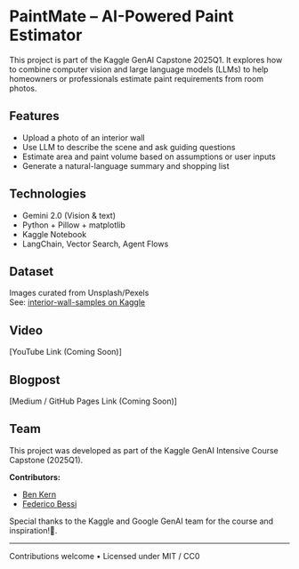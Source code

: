 # PaintMate – AI-Powered Paint Estimator

This project is part of the Kaggle GenAI Capstone 2025Q1. It explores how to combine computer vision and large language models (LLMs) to help homeowners or professionals estimate paint requirements from room photos.

## Features

- Upload a photo of an interior wall
- Use LLM to describe the scene and ask guiding questions
- Estimate area and paint volume based on assumptions or user inputs
- Generate a natural-language summary and shopping list

## Technologies

- Gemini 2.0 (Vision & text)
- Python + Pillow + matplotlib
- Kaggle Notebook
- LangChain, Vector Search, Agent Flows

## Dataset

Images curated from Unsplash/Pexels  
See: [interior-wall-samples on Kaggle](https://www.kaggle.com/datasets/YOUR_DATASET_URL)

## Video

[YouTube Link (Coming Soon)]

## Blogpost

[Medium / GitHub Pages Link (Coming Soon)]

## Team

This project was developed as part of the Kaggle GenAI Intensive Course Capstone (2025Q1).

**Contributors:**
- [Ben Kern](https://www.linkedin.com/in/benkernconsulting/) 
- [Federico Bessi](https://www.linkedin.com/in/federicobessi/)

Special thanks to the Kaggle and Google GenAI team for the course and inspiration!🚀.

---

Contributions welcome • Licensed under MIT / CC0
